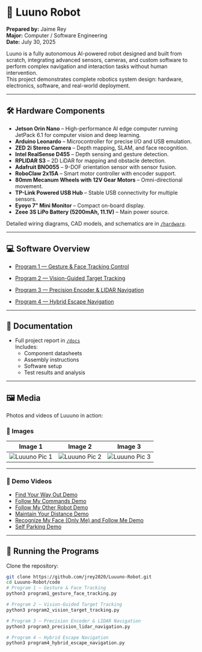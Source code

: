 # 🤖 Luuno Robot

**Prepared by:** Jaime Rey  
**Major:** Computer / Software Engineering  
**Date:** July 30, 2025  

Luuno is a fully autonomous AI-powered robot designed and built from scratch, integrating advanced sensors, cameras, and custom software to perform complex navigation and interaction tasks without human intervention.  
This project demonstrates complete robotics system design: hardware, electronics, software, and real-world deployment.

---

## 🛠 Hardware Components

- **Jetson Orin Nano** – High-performance AI edge computer running JetPack 6.1 for computer vision and deep learning.
- **Arduino Leonardo** – Microcontroller for precise I/O and USB emulation.
- **ZED 2i Stereo Camera** – Depth mapping, SLAM, and face recognition.
- **Intel RealSense D455** – Depth sensing and gesture detection.
- **RPLIDAR S3** – 2D LiDAR for mapping and obstacle detection.
- **Adafruit BNO055** – 9-DOF orientation sensor with sensor fusion.
- **RoboClaw 2x15A** – Smart motor controller with encoder support.
- **80mm Mecanum Wheels with 12V Gear Motors** – Omni-directional movement.
- **TP-Link Powered USB Hub** – Stable USB connectivity for multiple sensors.
- **Eyoyo 7" Mini Monitor** – Compact on-board display.
- **Zeee 3S LiPo Battery (5200mAh, 11.1V)** – Main power source.

Detailed wiring diagrams, CAD models, and schematics are in [`/hardware`](hardware).

---

## 💻 Software Overview

- [Program 1 — Gesture & Face Tracking Control](code/program1_gesture_face_tracking.py)

- [Program 2 — Vision-Guided Target Tracking](code/program2_vision_target_tracking.py)

- [Program 3 — Precision Encoder & LIDAR Navigation](code/program3_precision_lidar_navigation.py)

- [Program 4 — Hybrid Escape Navigation](code/program4_hybrid_escape_navigation.py)


---

## 📄 Documentation
- Full project report in [`/docs`](docs)  
  Includes:
  - Component datasheets
  - Assembly instructions
  - Software setup
  - Test results and analysis

---

## 🖼️ Media

Photos and videos of Luuuno in action:

### 📸 Images
| Image 1 | Image 2 | Image 3 |
| ------- | ------- | ------- |
| ![Luuuno Pic 1](media/01_luuuno_pic_1.jpg) | ![Luuuno Pic 2](media/02_luuuno_pic_2.jpg) | ![Luuuno Pic 3](media/03_luuuno_pic_3.jpg) |




---

### 🎥 Demo Videos
- [Find Your Way Out Demo](media/find_your_way_out_demo.mp4)  
- [Follow My Commands Demo](media/follow_my_comands_demo.mp4)  
- [Follow My Other Robot Demo](media/follow_my_other_robot_demo.mp4)  
- [Maintain Your Distance Demo](media/mantain_your_distance_demo.mp4)  
- [Recognize My Face (Only Me) and Follow Me Demo](media/recognize_my_face_only_me_and_follow_me_demo.mp4)  
- [Self Parking Demo](media/self_parking_demo.mp4)  



---
## 🚀 Running the Programs

Clone the repository:
```bash
git clone https://github.com/jrey2020/Luuuno-Robot.git
cd Luuuno-Robot/code
# Program 1 – Gesture & Face Tracking
python3 program1_gesture_face_tracking.py

# Program 2 – Vision-Guided Target Tracking
python3 program2_vision_target_tracking.py

# Program 3 – Precision Encoder & LIDAR Navigation
python3 program3_precision_lidar_navigation.py

# Program 4 – Hybrid Escape Navigation
python3 program4_hybrid_escape_navigation.py



